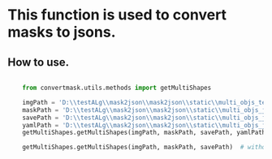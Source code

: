 <!--
 * @lanhuage: markdown
 * @Descripttion: 
 * @version: beta
 * @Author: xiaoshuyui
 * @Date: 2020-11-09 14:09:12
 * @LastEditors: xiaoshuyui
 * @LastEditTime: 2020-11-09 14:12:15
-->
# This function is used to convert masks to jsons.

## How to use.

```python

    from convertmask.utils.methods import getMultiShapes

    imgPath = 'D:\\testALg\\mask2json\\mask2json\\static\\multi_objs_test.jpg'
    maskPath = 'D:\\testALg\\mask2json\\mask2json\\static\\multi_objs_json\\label.png'
    savePath = 'D:\\testALg\\mask2json\\mask2json\\static\\multi_objs_json\\1109\\'
    yamlPath = 'D:\\testALg\\mask2json\\mask2json\\static\\multi_objs_json\\info.yaml'
    getMultiShapes.getMultiShapes(imgPath, maskPath, savePath, yamlPath)  # with yaml

    getMultiShapes.getMultiShapes(imgPath, maskPath, savePath)  # without yaml
```